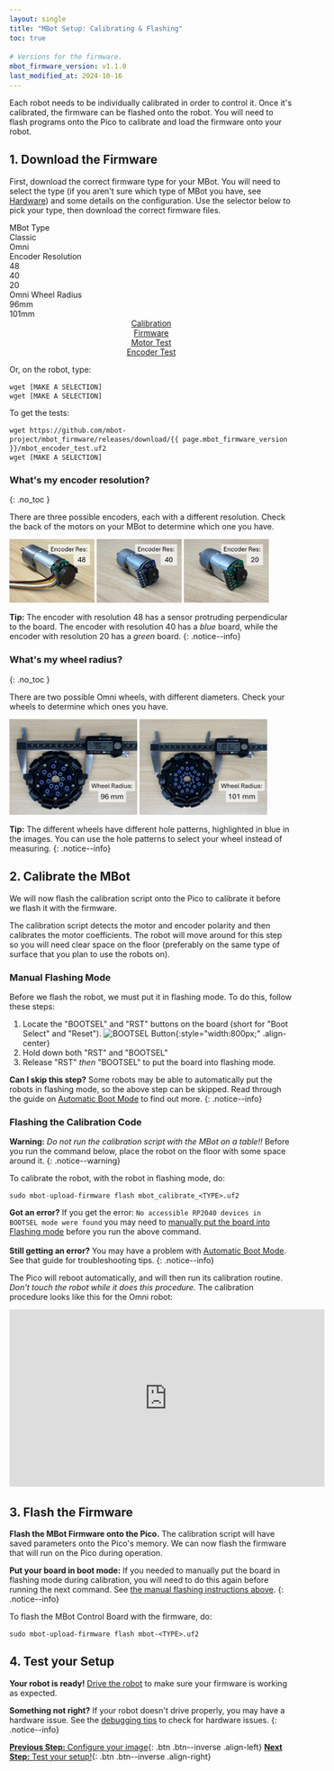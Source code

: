 ```yaml
---
layout: single
title: "MBot Setup: Calibrating & Flashing"
toc: true

# Versions for the firmware.
mbot_firmware_version: v1.1.0
last_modified_at: 2024-10-16
---
```


Each robot needs to be individually calibrated in order to control it. Once it's calibrated, the firmware can be flashed onto the robot. You will need to flash programs onto the Pico to calibrate and load the firmware onto your robot.

## 1. Download the Firmware

First, download the correct firmware type for your MBot. You will need to select the type (if you aren't sure which type of MBot you have, see [Hardware](/docs/hardware)) and some details on the configuration. Use the selector below to pick your type, then download the correct firmware files.

<div class="table-selector firmware-selector">
    <div class="row">
      <div class="label-cell">MBot Type</div>
      <div class="option-cell" onclick="selectType(this, 'CLASSIC')">Classic</div>
      <div class="option-cell" onclick="selectType(this, 'OMNI')">Omni</div>
    </div>
    <div class="row">
      <div class="label-cell">Encoder Resolution
        <a href="#whats-my-encoder-resolution" class="info-icon"><i class="fas fa-info-circle"></i></a>
      </div>
      <div class="option-cell" onclick="selectEncoderRes(this, 48)">48</div>
      <div class="option-cell" onclick="selectEncoderRes(this, 40)">40</div>
      <div class="option-cell" onclick="selectEncoderRes(this, 20)">20</div>
    </div>
    <div class="row hidden show-omni">
      <div class="label-cell">Omni Wheel Radius
        <a href="#whats-my-wheel-radius" class="info-icon"><i class="fas fa-info-circle"></i></a>
      </div>
      <div class="option-cell" onclick="selectWheelDiameter(this, 96)">96mm</div>
      <div class="option-cell" onclick="selectWheelDiameter(this, 101)">101mm</div>
    </div>
</div>

<div style="text-align: center;">
    <a href="#" id="btn-calibration" class="btn big download inactive">
        Calibration <br/> <i class="fas fa-ruler"></i>
    </a>
    <a href="#" id="btn-firmware" class="btn big download inactive">
        Firmware <br/> <i class="fas fa-microchip"></i>
    </a>
    <a href="#" id="btn-motor-test" class="btn big download inactive">
        Motor Test <br/> <i class="fas fa-truck-monster"></i>
    </a>
    <a href="https://github.com/mbot-project/mbot_firmware/releases/download/{{ page.mbot_firmware_version }}/mbot_encoder_test.uf2" id="btn-motor-test" class="btn big download btn--info">
        Encoder Test <br/> <i class="fas fa-stopwatch"></i>
    </a>
</div>

Or, on the robot, type:
<div class="language-bash highlighter-rouge" >
<div id="wget-command" class="highlight">
    <pre class="highlight"><code>wget [MAKE A SELECTION]
wget [MAKE A SELECTION]</code></pre>
</div>
</div>

To get the tests:
<div class="language-bash highlighter-rouge" >
<div id="wget-command-tests" class="highlight">
    <pre class="highlight"><code>wget https://github.com/mbot-project/mbot_firmware/releases/download/{{ page.mbot_firmware_version }}/mbot_encoder_test.uf2
wget [MAKE A SELECTION]</code></pre>
</div>
</div>

### What's my encoder resolution?
{: .no_toc }

There are three possible encoders, each with a different resolution. Check the back of the motors on your MBot to determine which one you have.

<div class="image-row">
  <img src="/assets/images/setup/encoder-48.jpg" alt="Motors with encoder resolution 48." style="width: 30%;"/>
  <img src="/assets/images/setup/encoder-40.jpg" alt="Motors with encoder resolution 40." style="width: 30%;"/>
  <img src="/assets/images/setup/encoder-20.jpg" alt="Motors with encoder resolution 20." style="width: 30%;"/>
</div>

**Tip:** The encoder with resolution 48 has a sensor protruding perpendicular to the board. The encoder with resolution 40 has a *blue* board, while the encoder with resolution 20 has a *green* board.
{: .notice--info}

<div class="show-omni hidden" markdown=1>

### What's my wheel radius?
{: .no_toc }

There are two possible Omni wheels, with different diameters. Check your wheels to determine which ones you have.

<div class="image-row">
  <img src="/assets/images/setup/omni-wheel-96.jpg" alt="Omni wheels with 96mm diameter." style="width: 45%;"/>
  <img src="/assets/images/setup/omni-wheel-101.jpg" alt="Omni wheels with 101mm diameter." style="width: 45%;"/>
</div>

**Tip:** The different wheels have different hole patterns, highlighted in blue in the images. You can use the hole patterns to select your wheel instead of measuring.
{: .notice--info}

</div>

## 2. Calibrate the MBot

We will now flash the calibration script onto the Pico to calibrate it before we flash it with the firmware.

The calibration script detects the motor and encoder polarity and then calibrates the motor coefficients. The robot will move around for this step so you will need clear space on the floor (preferably on the same type of surface that you plan to use the robots on).

### Manual Flashing Mode

Before we flash the robot, we must put it in flashing mode. To do this, follow these steps:

1. Locate the "BOOTSEL" and "RST" buttons on the board (short for "Boot Select" and "Reset").
    ![BOOTSEL Button](/assets/images/setup/bootsel-location.png){:style="width:800px;" .align-center}
2. Hold down both "RST" and "BOOTSEL"
3. Release "RST" *then* "BOOTSEL" to put the board into flashing mode.

**Can I skip this step?** Some robots may be able to automatically put the robots in flashing mode, so the above step can be skipped.
Read through the guide on [Automatic Boot Mode](/docs/setup/firmware/#automatic-boot-mode) to find out more.
{: .notice--info}

### Flashing the Calibration Code

**Warning:** *Do not run the calibration script with the MBot on a table!!* Before you run the command below, place the robot on the floor with some space around it.
{: .notice--warning}

To calibrate the robot, with the robot in flashing mode, do:
<div class="language-bash highlighter-rouge" >
<div id="calibrate-command" class="highlight">
    <pre class="highlight"><code>sudo mbot-upload-firmware flash mbot_calibrate_&lt;TYPE&gt;.uf2</code></pre>
</div>
</div>

**Got an error?** If you get the error: `No accessible RP2040 devices in BOOTSEL mode were found` you may need to [manually put the board into Flashing mode](#manual-flashing-mode) before you run the above command.<br/><br/>
**Still getting an error?** You may have a problem with [Automatic Boot Mode](/docs/setup/firmware/#automatic-boot-mode). See that guide for troubleshooting tips.
{: .notice--info}

The Pico will reboot automatically, and will then run its calibration routine. *Don't touch the robot while it does this procedure.* The calibration procedure looks like this for the Omni robot:

<iframe class="aligh-center" width="560" height="315" src="https://www.youtube.com/embed/Fl2M0zanTJc?si=LukUDRFrAkW_Dnkt" title="YouTube video player" frameborder="0" allow="accelerometer; autoplay; clipboard-write; encrypted-media; gyroscope; picture-in-picture; web-share" allowfullscreen></iframe>

## 3. Flash the Firmware

**Flash the MBot Firmware onto the Pico.** The calibration script will have saved parameters onto the Pico's memory. We can now flash the firmware that will run on the Pico during operation.

**Put your board in boot mode:** If you needed to manually put the board in flashing mode during calibration, you will need to do this again before running the next command. See [the manual flashing instructions above](#manual-flashing-mode).
{: .notice--info}

To flash the MBot Control Board with the firmware, do:
<div class="language-bash highlighter-rouge" >
<div id="firmware-command" class="highlight">
    <pre class="highlight"><code>sudo mbot-upload-firmware flash mbot-&lt;TYPE&gt;.uf2</code></pre>
</div>
</div>

## 4. Test your Setup

**Your robot is ready!** [Drive the robot](/docs/tutorials/drive) to make sure your firmware is working as expected.

**Something not right?** If your robot doesn't drive properly, you may have a hardware issue. See the [debugging tips](/docs/troubleshooting) to check for hardware issues.
{: .notice--info}

[**Previous Step:** Configure your image](/docs/setup/02-configuration){: .btn .btn--inverse .align-left}
[**Next Step:** Test your setup!](/docs/tutorials/drive){: .btn .btn--inverse .align-right}

<script>
    // The external script needs the firmware version to be available.
    const mbotFirmwareVersion = "{{ page.mbot_firmware_version }}";
</script>
<script src="{{ '/assets/js/firmware_selector.js' | relative_url }}"></script>

